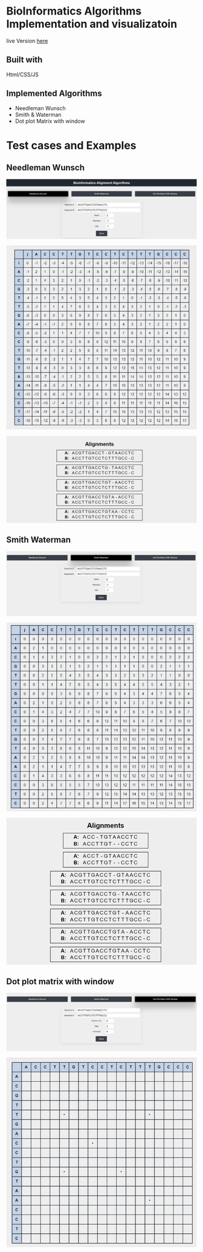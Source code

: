 # BioInformatics Algorithms Implementation and visualizatoin

live Version [here](https://bio-alignment-algos.netlify.app/)

## Built with
Html/CSS/JS

## Implemented Algorithms

-   Needleman Wunsch
-   Smith &amp; Waterman
-   Dot plot Matrix with window


# Test cases and Examples

## Needleman Wunsch

![Needleman Wunsch inputs](screenshots/needle_inputs.JPG)

![Needleman Wunsch matrix](screenshots/needle-matrix.JPG)

![Needleman Wunsch alignments](screenshots/needle-aligns.JPG)

## Smith Waterman

![Smith Waterman inputs](screenshots/smith_inputs.JPG)

![Smith Waterman matrix](screenshots/smith-matrix.JPG)

![Smith Waterman alignments](screenshots/smith-aligns.JPG)

## Dot plot matrix with window

![Dot Plot matrix with window inputs](screenshots/dotwindow_inputs.JPG)

![Dot Plot matrix with window matrix](screenshots/dotwindow-matrix.JPG)


